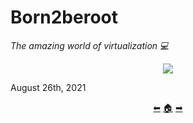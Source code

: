 # Born2beroot

*The amazing world of virtualization 💻*

<p align="center">
  <img src=https://user-images.githubusercontent.com/40824677/149225986-c4a58654-ee56-49f5-bf8e-f5988d1da688.png />
</p>

August 26th, 2021

<p align="center">
  <a href="https://github.com/madebypixel02/get_next_line">&#11013;</a>
  <a href="https://github.com/madebypixel02/42-Madrid-Cursus">&#127968;</a>
  <a href="https://github.com/madebypixel02/so_long">&#10145;</a>
</p>

